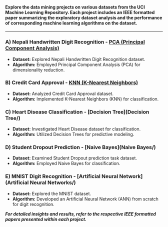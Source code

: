 #### Explore the data mining projects on various datasets from the UCI Machine Learning Repository. Each project includes an IEEE formatted paper summarizing the exploratory dataset analysis and the performance of corresponding machine learning algorithms on the dataset.

---

### A) Nepali Handwritten Digit Recognition - [PCA (Principal Component Analysis)](PCA/)
- **Dataset:** Explored Nepali Handwritten Digit Recognition dataset.
- **Algorithm:** Employed Principal Component Analysis (PCA) for dimensionality reduction.

### B) Credit Card Approval - [KNN (K-Nearest Neighbors)](KNN/)
- **Dataset:** Analyzed Credit Card Approval dataset.
- **Algorithm:** Implemented K-Nearest Neighbors (KNN) for classification.

### C) Heart Disease Classification - [Decision Tree](Decision Tree/)
- **Dataset:** Investigated Heart Disease dataset for classification.
- **Algorithm:** Utilized Decision Trees for predictive modeling.

### D) Student Dropout Prediction - [Naive Bayes](Naive Bayes/)
- **Dataset:** Examined Student Dropout prediction task dataset.
- **Algorithm:** Employed Naive Bayes for classification.

### E) MNIST Digit Recognition - [Artificial Neural Network](Artificial Neural Networks/)
- **Dataset:** Explored the MNIST dataset.
- **Algorithm:** Developed an Artificial Neural Network (ANN) from scratch for digit recognition.

<b><i>For detailed insights and results, refer to the respective IEEE formatted papers presented within each project.</i><b>
